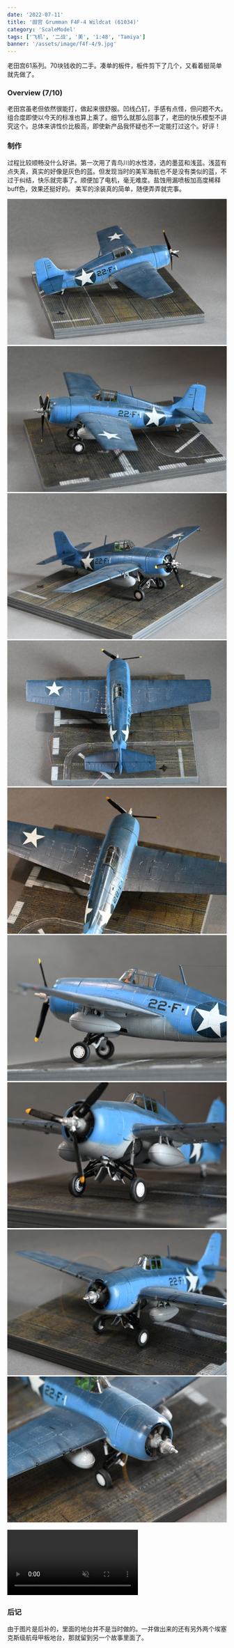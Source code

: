 ```yaml
---
date: '2022-07-11'
title: '田宫 Grumman F4F-4 Wildcat (61034)'
category: 'ScaleModel'
tags: ['飞机', '二战', '美', '1:48', 'Tamiya']
banner: '/assets/image/f4f-4/9.jpg'
---
```


老田宫61系列。70块钱收的二手。凑单的板件，板件剪下了几个，又看着挺简单就先做了。

### Overview (7/10)

老田宫虽老但依然很能打，做起来很舒服。凹线凸钉，手感有点怪，但问题不大。组合度即使以今天的标准也算上乘了。细节么就那么回事了，老田的快乐模型不讲究这个。总体来讲性价比极高，即使新产品我怀疑也不一定能打过这个。好评！

### 制作

过程比较顺畅没什么好讲。第一次用了青鸟川的水性漆，选的墨蓝和浅蓝。浅蓝有点失真，真实的好像是灰色的蓝。但发现当时的美军海航也不是没有类似的蓝，不过于纠结，快乐就完事了。顺便加了电机，毫无难度。盐蚀用漏喷板加高度稀释buff色，效果还挺好的。
美军的涂装真的简单，随便弄弄就完事。

![box](/assets/image/f4f-4/1.jpg)
![box](/assets/image/f4f-4/2.jpg)
![box](/assets/image/f4f-4/3.jpg)
![box](/assets/image/f4f-4/4.jpg)
![box](/assets/image/f4f-4/5.jpg)
![box](/assets/image/f4f-4/6.jpg)
![box](/assets/image/f4f-4/7.jpg)
![box](/assets/image/f4f-4/8.jpg)
![box](/assets/image/f4f-4/9.jpg)

<video src="/assets/image/f4f-4/f4f.mp4" controls autoplay muted loop></video>

### 后记

由于图片是后补的，里面的地台并不是当时做的。一并做出来的还有另外两个埃塞克斯级航母甲板地台，那就留到另一个故事里面了。
